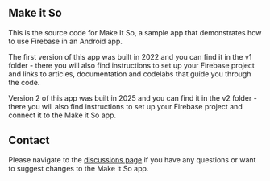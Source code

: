## Make it So

This is the source code for Make It So, a sample app that demonstrates how to use Firebase in an Android app. 

The first version of this app was built in 2022 and you can find it in the v1 folder - there you will also find instructions to set up your Firebase project and links to articles, documentation and codelabs that guide you through the code. 

Version 2 of this app was built in 2025 and you can find it in the v2 folder - there you will also find instructions to set up your Firebase project and connect it to the Make it So app.

## Contact

Please navigate to the [discussions page](https://github.com/FirebaseExtended/make-it-so-android/discussions/) if you have any questions or want to suggest changes to the Make it So app.